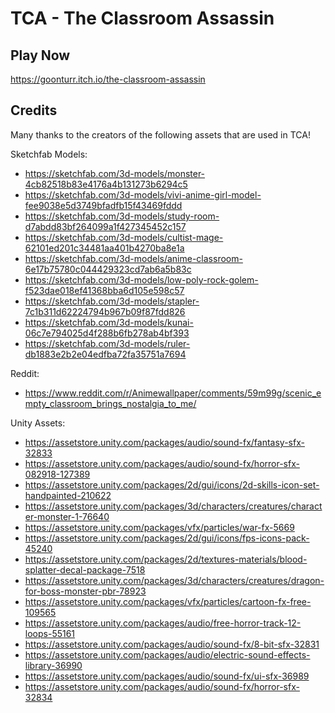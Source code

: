 # TCA - The Classroom Assassin

## Play Now
https://goonturr.itch.io/the-classroom-assassin

## Credits

Many thanks to the creators of the following assets that are used in TCA!

Sketchfab Models:
- https://sketchfab.com/3d-models/monster-4cb82518b83e4176a4b131273b6294c5
- https://sketchfab.com/3d-models/vivi-anime-girl-model-fee9038e5d3749bfadfb15f43469fddd
- https://sketchfab.com/3d-models/study-room-d7abdd83bf264099a1f427345452c157
- https://sketchfab.com/3d-models/cultist-mage-62101ed201c34481aa401b4270ba8e1a
- https://sketchfab.com/3d-models/anime-classroom-6e17b75780c044429323cd7ab6a5b83c
- https://sketchfab.com/3d-models/low-poly-rock-golem-f523dae018ef41368bba6d105e598c57
- https://sketchfab.com/3d-models/stapler-7c1b311d62224794b967b09f87fdd826
- https://sketchfab.com/3d-models/kunai-06c7e794025d4f288b6fb278ab4bf393
- https://sketchfab.com/3d-models/ruler-db1883e2b2e04edfba72fa35751a7694

Reddit:
- https://www.reddit.com/r/Animewallpaper/comments/59m99g/scenic_empty_classroom_brings_nostalgia_to_me/

Unity Assets:
- https://assetstore.unity.com/packages/audio/sound-fx/fantasy-sfx-32833
- https://assetstore.unity.com/packages/audio/sound-fx/horror-sfx-082918-127389
- https://assetstore.unity.com/packages/2d/gui/icons/2d-skills-icon-set-handpainted-210622
- https://assetstore.unity.com/packages/3d/characters/creatures/character-monster-1-76640
- https://assetstore.unity.com/packages/vfx/particles/war-fx-5669
- https://assetstore.unity.com/packages/2d/gui/icons/fps-icons-pack-45240
- https://assetstore.unity.com/packages/2d/textures-materials/blood-splatter-decal-package-7518
- https://assetstore.unity.com/packages/3d/characters/creatures/dragon-for-boss-monster-pbr-78923
- https://assetstore.unity.com/packages/vfx/particles/cartoon-fx-free-109565
- https://assetstore.unity.com/packages/audio/free-horror-track-12-loops-55161
- https://assetstore.unity.com/packages/audio/sound-fx/8-bit-sfx-32831
- https://assetstore.unity.com/packages/audio/electric-sound-effects-library-36990
- https://assetstore.unity.com/packages/audio/sound-fx/ui-sfx-36989
- https://assetstore.unity.com/packages/audio/sound-fx/horror-sfx-32834
